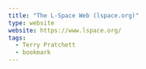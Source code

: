```yaml
---
title: "The L-Space Web (lspace.org)"
type: website
website: https://www.lspace.org/
tags:
  - Terry Pratchett
  - bookmark
---
```

